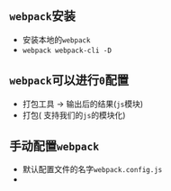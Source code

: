 ## `webpack`安装

- 安装本地的`webpack`
- `webpack webpack-cli -D`

## `webpack`可以进行`0`配置

- 打包工具 -> 输出后的结果(`js`模块)
- 打包( 支持我们的`js`的模块化)

## 手动配置`webpack`

- 默认配置文件的名字`webpack.config.js`
- 

